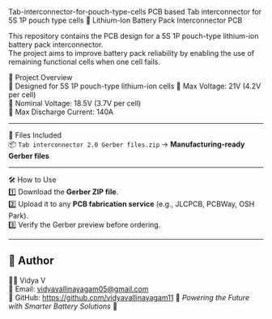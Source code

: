 Tab-interconnector-for-pouch-type-cells
PCB based Tab interconnector for 5S 1P pouch type cells
📌 Lithium-Ion Battery Pack Interconnector PCB  

This repository contains the PCB design for a 5S 1P pouch-type lithium-ion battery pack interconnector.  
The project aims to improve battery pack reliability by enabling the use of remaining functional cells when one cell fails.  

🔋 Project Overview  
🔹 Designed for 5S 1P pouch-type lithium-ion cells
🔹 Max Voltage: 21V (4.2V per cell)  
🔹 Nominal Voltage: 18.5V (3.7V per cell)  
🔹 Max Discharge Current: 140A  

---

📁 Files Included  
📦 `Tab interconnector 2.0 Gerber files.zip` → **Manufacturing-ready Gerber files** 

---

🛠️ How to Use  
1️⃣ Download the **Gerber ZIP file**.  
2️⃣ Upload it to any **PCB fabrication service** (e.g., JLCPCB, PCBWay, OSH Park).  
3️⃣ Verify the Gerber preview before ordering.
 
---

## 📌 Author  
👩‍💻 Vidya V  
📧 Email: vidyavallinayagam05@gmail.com  
🔗 GitHub: https://github.com/vidyavallinayagam11
🚀 _Powering the Future with Smarter Battery Solutions_ 🚀  
